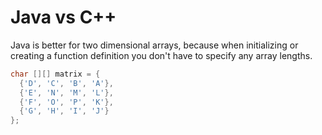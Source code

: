 
# Java vs C++


Java is better for two dimensional arrays, because when initializing or creating a function definition you don't have to specify any array lengths.

```Java
char [][] matrix = {
  {'D', 'C', 'B', 'A'},
  {'E', 'N', 'M', 'L'},
  {'F', 'O', 'P', 'K'},
  {'G', 'H', 'I', 'J'}
};
```
